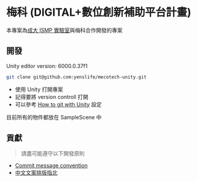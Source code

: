 # 梅科 (DIGITAL+數位創新補助平台計畫)

本專案為[成大 ISMP 實驗室](https://ismp.csie.ncku.edu.tw/)與梅科合作開發的專案

## 開發

Unity editor version: 6000.0.37f1

```bash
git clone git@github.com:yenslife/mecotech-unity.git
```
- 使用 Unity 打開專案
- 記得要將 version controll 打開
- 可以參考 [How to git with Unity](https://thoughtbot.com/blog/how-to-git-with-unity) 設定

目前所有的物件都放在 SampleScene 中

## 貢獻

> 請盡可能遵守以下開發原則

- [Commit message convention](https://wadehuanglearning.blogspot.com/2019/05/commit-commit-commit-why-what-commit.html)
- [中文文案排版指北](https://github.com/sparanoid/chinese-copywriting-guidelines)